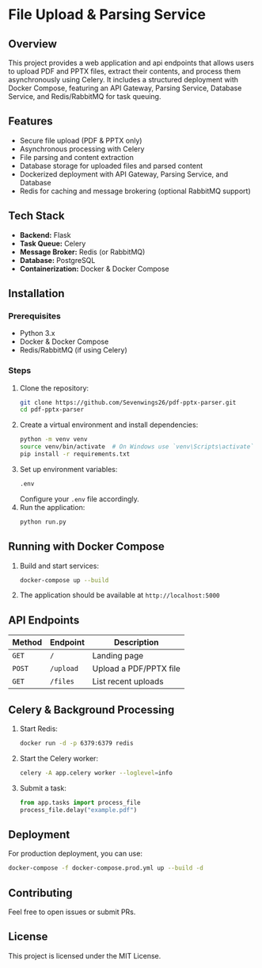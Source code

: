 # File Upload & Parsing Service

## Overview
This project provides a web application and api endpoints that allows users to upload PDF and PPTX files, extract their contents, and process them asynchronously using Celery. It includes a structured deployment with Docker Compose, featuring an API Gateway, Parsing Service, Database Service, and Redis/RabbitMQ for task queuing.

## Features
- Secure file upload (PDF & PPTX only)
- Asynchronous processing with Celery
- File parsing and content extraction
- Database storage for uploaded files and parsed content
- Dockerized deployment with API Gateway, Parsing Service, and Database
- Redis for caching and message brokering (optional RabbitMQ support)

## Tech Stack
- **Backend:** Flask
- **Task Queue:** Celery
- **Message Broker:** Redis (or RabbitMQ)
- **Database:** PostgreSQL
- **Containerization:** Docker & Docker Compose

## Installation
### Prerequisites
- Python 3.x
- Docker & Docker Compose
- Redis/RabbitMQ (if using Celery)

### Steps
1. Clone the repository:
   ```bash
   git clone https://github.com/Sevenwings26/pdf-pptx-parser.git
   cd pdf-pptx-parser
   ```
2. Create a virtual environment and install dependencies:
   ```bash
   python -m venv venv
   source venv/bin/activate  # On Windows use `venv\Scripts\activate`
   pip install -r requirements.txt
   ```
3. Set up environment variables:
   ```bash
   .env
   ```
   Configure your `.env` file accordingly.
4. Run the application:
   ```bash
   python run.py
   ```

## Running with Docker Compose
1. Build and start services:
   ```bash
   docker-compose up --build
   ```
2. The application should be available at `http://localhost:5000`

## API Endpoints
| Method | Endpoint | Description |
|--------|-------------|----------------|
| `GET` | `/` | Landing page |
| `POST` | `/upload` | Upload a PDF/PPTX file |
| `GET` | `/files` | List recent uploads |

## Celery & Background Processing
1. Start Redis:
   ```bash
   docker run -d -p 6379:6379 redis
   ```
2. Start the Celery worker:
   ```bash
   celery -A app.celery worker --loglevel=info
   ```
3. Submit a task:
   ```python
   from app.tasks import process_file
   process_file.delay("example.pdf")
   ```

## Deployment
For production deployment, you can use:
```bash
docker-compose -f docker-compose.prod.yml up --build -d
```

## Contributing
Feel free to open issues or submit PRs.

## License
This project is licensed under the MIT License.

